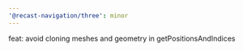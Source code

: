 ```yaml
---
'@recast-navigation/three': minor
---
```


feat: avoid cloning meshes and geometry in getPositionsAndIndices
